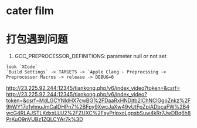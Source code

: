 # cater film

# 打包遇到问题
  1. GCC_PREPROCESSOR_DEFINITIONS: parameter null or not set
  ```
  look `XCode` 
  `Build Settings` -> TARGETS -> `Apple Clang - Preprocssing -> Preprocessor Macros -> release -> DEBUG=0
  ```

http://23.225.92.244:12345/tiankong.php/v6/index_video?token=&csrf=
http://23.225.92.244:12345/tiankong.php/v6/index_video?token=&csrf=MdLGCYNldHX7cwBG%2FDaaRxHNDjtb2lChNClGgoZnkz%2F9hWY17o1ylmuJmCaIDHPn7%2BFpy9XwcJaXw49yUtFpZpiADbcaFW%2B4wcG4RLAJSTLKdxxLLU2%2FZUXC%2FsyPrlpxoLgpsbSuw4kRr7JwDBq6h8PrKuO9nVUBz1ZQLCYAr7k%3D